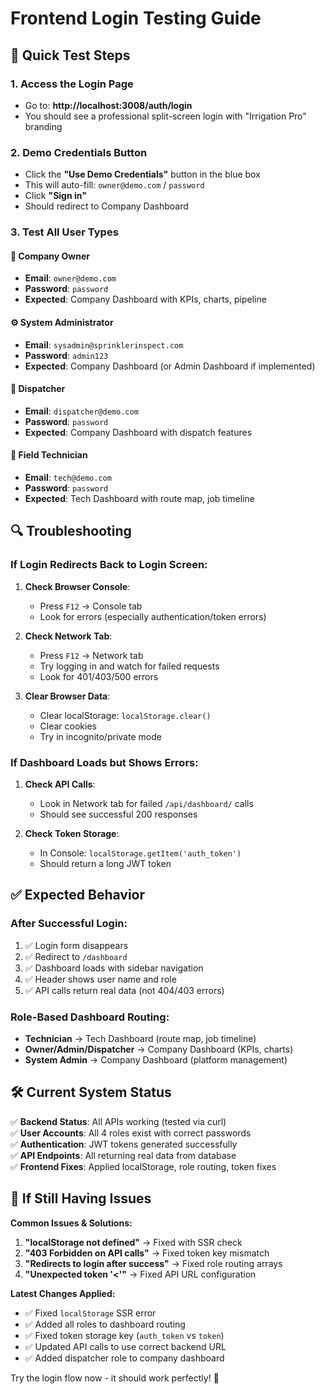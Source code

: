 # Frontend Login Testing Guide

## 🚀 Quick Test Steps

### 1. Access the Login Page
- Go to: **http://localhost:3008/auth/login**
- You should see a professional split-screen login with "Irrigation Pro" branding

### 2. Demo Credentials Button
- Click the **"Use Demo Credentials"** button in the blue box
- This will auto-fill: `owner@demo.com` / `password`
- Click **"Sign in"**
- Should redirect to Company Dashboard

### 3. Test All User Types

#### 🏢 Company Owner
- **Email**: `owner@demo.com`
- **Password**: `password`
- **Expected**: Company Dashboard with KPIs, charts, pipeline

#### ⚙️ System Administrator  
- **Email**: `sysadmin@sprinklerinspect.com`
- **Password**: `admin123`
- **Expected**: Company Dashboard (or Admin Dashboard if implemented)

#### 📡 Dispatcher
- **Email**: `dispatcher@demo.com` 
- **Password**: `password`
- **Expected**: Company Dashboard with dispatch features

#### 🔧 Field Technician
- **Email**: `tech@demo.com`
- **Password**: `password`
- **Expected**: Tech Dashboard with route map, job timeline

## 🔍 Troubleshooting

### If Login Redirects Back to Login Screen:

1. **Check Browser Console**:
   - Press `F12` → Console tab
   - Look for errors (especially authentication/token errors)

2. **Check Network Tab**:
   - Press `F12` → Network tab
   - Try logging in and watch for failed requests
   - Look for 401/403/500 errors

3. **Clear Browser Data**:
   - Clear localStorage: `localStorage.clear()`
   - Clear cookies
   - Try in incognito/private mode

### If Dashboard Loads but Shows Errors:

1. **Check API Calls**:
   - Look in Network tab for failed `/api/dashboard/` calls
   - Should see successful 200 responses

2. **Check Token Storage**:
   - In Console: `localStorage.getItem('auth_token')`
   - Should return a long JWT token

## ✅ Expected Behavior

### After Successful Login:
1. ✅ Login form disappears  
2. ✅ Redirect to `/dashboard`
3. ✅ Dashboard loads with sidebar navigation
4. ✅ Header shows user name and role
5. ✅ API calls return real data (not 404/403 errors)

### Role-Based Dashboard Routing:
- **Technician** → Tech Dashboard (route map, job timeline)
- **Owner/Admin/Dispatcher** → Company Dashboard (KPIs, charts)
- **System Admin** → Company Dashboard (platform management)

## 🛠️ Current System Status

✅ **Backend Status**: All APIs working (tested via curl)  
✅ **User Accounts**: All 4 roles exist with correct passwords  
✅ **Authentication**: JWT tokens generated successfully  
✅ **API Endpoints**: All returning real data from database  
✅ **Frontend Fixes**: Applied localStorage, role routing, token fixes

## 🔧 If Still Having Issues

**Common Issues & Solutions:**

1. **"localStorage not defined"** → Fixed with SSR check
2. **"403 Forbidden on API calls"** → Fixed token key mismatch  
3. **"Redirects to login after success"** → Fixed role routing arrays
4. **"Unexpected token '<'"** → Fixed API URL configuration

**Latest Changes Applied:**
- ✅ Fixed `localStorage` SSR error
- ✅ Added all roles to dashboard routing
- ✅ Fixed token storage key (`auth_token` vs `token`)
- ✅ Updated API calls to use correct backend URL
- ✅ Added dispatcher role to company dashboard

Try the login flow now - it should work perfectly! 🎉